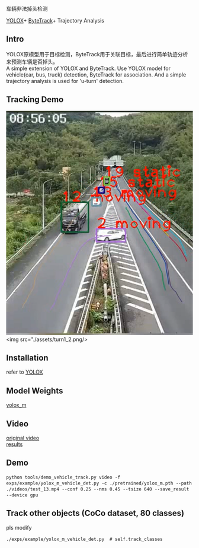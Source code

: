 车辆非法掉头检测

[YOLOX](https://github.com/Megvii-BaseDetection/YOLOX)+
[ByteTrack](https://github.com/ifzhang/ByteTrack)+
Trajectory Analysis

## Intro
YOLOX原模型用于目标检测，ByteTrack用于关联目标，最后进行简单轨迹分析来预测车辆是否掉头。  
A simple extension of YOLOX and ByteTrack. Use YOLOX model for vehicle(car, bus, truck) detection, ByteTrack for association. And a simple trajectory analysis is used for 'u-turn' detection.

## Tracking Demo
<img src="./assets/turn1_0.png"/> <img src="./assets/turn1_2.png/>

## Installation
refer to [YOLOX](https://github.com/Megvii-BaseDetection/YOLOX)

## Model Weights
[yolox_m](https://github.com/Megvii-BaseDetection/YOLOX/releases/download/0.1.1rc0/yolox_m.pth)

## Video
[original video](https://pan.baidu.com/s/1RGBlPMkfOZGrxbT70ZbWrA?pwd=zljm)  
[results](https://pan.baidu.com/s/1cNt-xzC2q-mz6qzjZqfJ5g?pwd=a56p)

## Demo
```shell
python tools/demo_vehicle_track.py video -f exps/example/yolox_m_vehicle_det.py -c ./pretrained/yolox_m.pth --path ./videos/test_13.mp4 --conf 0.25 --nms 0.45 --tsize 640 --save_result --device gpu
```

## Track other objects (CoCo dataset, 80 classes)
pls modify
```shell
./exps/example/yolox_m_vehicle_det.py  # self.track_classes
```
